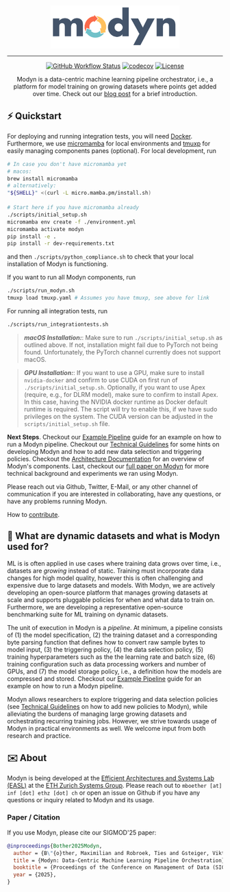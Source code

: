 <div align="center">
<img src="docs/assets/logo.png" height=100 alt="Modyn logo"/>

---

[![GitHub Workflow Status](https://github.com/eth-easl/modyn/actions/workflows/workflow.yaml/badge.svg)](https://github.com/eth-easl/modyn/actions/workflows/workflow.yaml)
[![codecov](https://codecov.io/github/eth-easl/modyn/graph/badge.svg?token=KFDCE03SQ4)](https://codecov.io/github/eth-easl/modyn)
[![License](https://img.shields.io/github/license/eth-easl/modyn)](https://img.shields.io/github/license/eth-easl/modyn)

Modyn is a data-centric machine learning pipeline orchestrator, i.e., a platform for model training on growing datasets where points get added over time. Check out our [blog post](https://systems.ethz.ch/research/blog/modyn.html) for a brief introduction.

</div>

## ⚡️ Quickstart

For deploying and running integration tests, you will need [Docker](https://docs.docker.com/get-docker/).
Furthermore, we use [micromamba](https://mamba.readthedocs.io/en/latest/installation/micromamba-installation.html) for local environments and [tmuxp](https://github.com/tmux-python/tmuxp) for easily managing components panes (optional).
For local development, run

```bash
# In case you don't have micromamba yet
# macos:
brew install micromamba
# alternatively:
"${SHELL}" <(curl -L micro.mamba.pm/install.sh)

# Start here if you have micromamba already
./scripts/initial_setup.sh
micromamba env create -f ./environment.yml
micromamba activate modyn
pip install -e .
pip install -r dev-requirements.txt
```

and then `./scripts/python_compliance.sh` to check that your local installation of Modyn is functioning.

If you want to run all Modyn components, run

```bash
./scripts/run_modyn.sh
tmuxp load tmuxp.yaml # Assumes you have tmuxp, see above for link
```

For running all integration tests, run

```bash
./scripts/run_integrationtests.sh
```

> **_macOS Installation:_**: Make sure to run `./scripts/initial_setup.sh` as outlined above. If not, installation might fail due to PyTorch not being found. Unfortunately, the PyTorch channel currently does not support macOS.

> **_GPU Installation:_**: If you want to use a GPU, make sure to install `nvidia-docker` and confirm to use CUDA on first run of `./scripts/initial_setup.sh`. Optionally, if you want to use Apex (require, e.g., for DLRM model), make sure to confirm to install Apex. In this case, having the NVIDIA docker runtime as Docker default runtime is required. The script will try to enable this, if we have sudo privileges on the system. The CUDA version can be adjusted in the `scripts/initial_setup.sh` file.

**Next Steps**.
Checkout our [Example Pipeline](docs/EXAMPLE.md) guide for an example on how to run a Modyn pipeline.
Checkout our [Technical Guidelines](docs/TECHNICAL.md) for some hints on developing Modyn and how to add new data selection and triggering policies.
Checkout the [Architecture Documentation](docs/ARCHITECTURE.md) for an overview of Modyn's components.
Last, checkout our [full paper on Modyn](https://anakli.inf.ethz.ch/papers/modyn_sigmod25.pdf) for more technical background and experiments we ran using Modyn.

Please reach out via Github, Twitter, E-Mail, or any other channel of communication if you are interested in collaborating, have any questions, or have any problems running Modyn.

How to [contribute](docs/CONTRIBUTING.md).

## 🔁 What are dynamic datasets and what is Modyn used for?

ML is is often applied in use cases where training data grows over time, i.e., datasets are _growing_ instead of static.
Training must incorporate data changes for high model quality, however this is often challenging and expensive due to large datasets and models.
With Modyn, we are actively developing an open-source platform that manages growing datasets at scale and supports pluggable policies for when and what data to train on.
Furthermore, we are developing a representative open-source benchmarking suite for ML training on dynamic datasets.

The unit of execution in Modyn is a _pipeline_.
At minimum, a pipeline consists of (1) the model specification, (2) the training dataset and a corresponding byte parsing function that defines how to convert raw sample bytes to model input, (3) the triggering policy, (4) the data selection policy, (5) training hyperparameters such as the the learning rate and batch size, (6) training configuration such as data processing workers and number of GPUs, and (7) the model storage policy, i.e., a definition how the models are compressed and stored.
Checkout our [Example Pipeline](docs/EXAMPLE.md) guide for an example on how to run a Modyn pipeline.

Modyn allows researchers to explore triggering and data selection policies (see [Technical Guidelines](docs/TECHNICAL.md) on how to add new policies to Modyn), while alleviating the burdens of managing large growing datasets and orchestrating recurring training jobs.
However, we strive towards usage of Modyn in practical environments as well.
We welcome input from both research and practice.

## ✉️ About

Modyn is being developed at the [Efficient Architectures and Systems Lab (EASL)](https://anakli.inf.ethz.ch/#Group) at the [ETH Zurich Systems Group](https://systems.ethz.ch/).
Please reach out to `mboether [at] inf [­dot] ethz [dot] ch` or open an issue on Github if you have any questions or inquiry related to Modyn and its usage.

### Paper / Citation

If you use Modyn, please cite our SIGMOD'25 paper:

```bibtex
@inproceedings{Bother2025Modyn,
  author = {B\"{o}ther, Maximilian and Robroek, Ties and Gsteiger, Viktor and Ma, Xianzhe and T\"{o}z\"{u}n, P{\i}nar and Klimovic, Ana},
  title = {Modyn: Data-Centric Machine Learning Pipeline Orchestration},
  booktitle = {Proceedings of the Conference on Management of Data (SIGMOD)},
  year = {2025},
}
```
